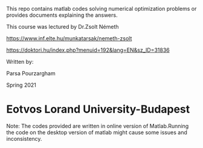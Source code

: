 This repo contains matlab codes solving numerical optimization problems or provides documents explaining the answers.

This course was lectured by Dr.Zsolt Németh

https://www.inf.elte.hu/munkatarsak/nemeth-zsolt

https://doktori.hu/index.php?menuid=192&lang=EN&sz_ID=31836


Written by:

Parsa Pourzargham

Spring 2021

# Eotvos Lorand University-Budapest

Note:
The codes provided are written in online version of Matlab.Running the code on the desktop version of matlab might cause some issues and inconsistency.

